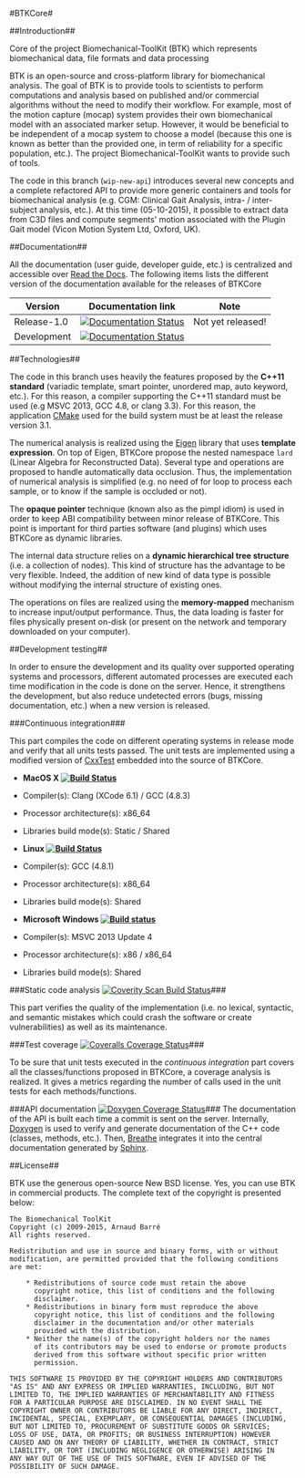 #BTKCore#

##Introduction##

Core of the project Biomechanical-ToolKit (BTK) which represents biomechanical data, file formats and data processing

BTK is an open-source and cross-platform library for biomechanical analysis. The goal of BTK is to provide tools to scientists to perform computations and analysis based on published and/or commercial algorithms without the need to modify their workflow. For example, most of the motion capture (mocap) system provides their own biomechanical model with an associated marker setup. However, it would be beneficial to be independent of a mocap system to choose a model (because this one is known as better than the provided one, in term of reliability for a specific population, etc.). The project Biomechanical-ToolKit wants to provide such of tools.

The code in this branch (`wip-new-api`) introduces several new concepts and a complete refactored API to provide more generic containers and tools for biomechanical analysis (e.g. CGM: Clinical Gait Analysis, intra- / inter- subject analysis, etc.). At this time (05-10-2015), it possible to extract data from C3D files and compute segments' motion associated with the Plugin Gait model (Vicon Motion System Ltd, Oxford, UK).

##Documentation##

All the documentation (user guide, developer guide, etc.) is centralized and accessible over [Read the Docs](https://readthedocs.org/projects/btkdocumentation/). The following items lists the different version of the documentation available for the releases of BTKCore

 Version     | Documentation link | Note
 --- | --- | ---
 Release-1.0 | [![Documentation Status](https://readthedocs.org/projects/btkdocumentation/badge/?version=release-1.0)](https://readthedocs.org/projects/btkdocumentation/?badge=latest) | Not yet released!
 Development | [![Documentation Status](https://readthedocs.org/projects/btkdocumentation/badge/?version=latest)](https://readthedocs.org/projects/btkdocumentation/?badge=latest)

##Technologies##

The code in this branch uses heavily the features proposed by the **C++11 standard** (variadic template, smart pointer, unordered map, auto keyword, etc.). For this reason, a compiler supporting the C++11 standard must be used (e.g MSVC 2013, GCC 4.8, or clang 3.3). For this reason, the application [CMake](http://www.cmake.org) used for the build system must be at least the release version 3.1.

The numerical analysis is realized using the [Eigen](http://eigen.tuxfamily.org) library that uses **template expression**. On top of Eigen, BTKCore propose the nested namespace `lard` (Linear Algebra for Reconstructed Data). Several type and operations are proposed to handle automatically data occlusion. Thus, the implementation of numerical analysis is simplified (e.g. no need of for loop to process each sample, or to know if the sample is occluded or not).

The **opaque pointer** technique (known also as the pimpl idiom) is used in order to keep ABI compatibility between minor release of BTKCore. This point is important for third parties software (and plugins) which uses BTKCore as dynamic libraries.

The internal data structure relies on a **dynamic hierarchical tree structure** (i.e. a collection of nodes). This kind of structure has the advantage to be very flexible. Indeed, the addition of new kind of data type is possible without modifying the internal structure of existing ones.

The operations on files are realized using the **memory-mapped** mechanism to increase input/output performance. Thus, the data loading is faster for files physically present on-disk (or present on the network and temporary downloaded on your computer).

##Development testing##

In order to ensure the development and its quality over supported operating systems and processors, different automated processes are executed each time modification in the code is done on the server. Hence, it strengthens the development, but also reduce undetected errors (bugs, missing documentation, etc.) when a new version is released.

###Continuous integration###

This part compiles the code on different operating systems in release mode and verify that all units tests passed. The unit tests are implemented using a modified version of [CxxTest](http://cxxtest.com) embedded into the source of BTKCore.

 - **MacOS X [![Build Status](https://travis-ci.org/Biomechanical-ToolKit/BTKCore.svg?branch=wip-new-api)](https://travis-ci.org/Biomechanical-ToolKit/BTKCore)**
  - Compiler(s): Clang (XCode 6.1) / GCC (4.8.3)
  - Processor architecture(s): x86_64
  - Libraries build mode(s): Static / Shared

 - **Linux [![Build Status](https://drone.io/github.com/Biomechanical-ToolKit/BTKCore/status.png)](https://drone.io/github.com/Biomechanical-ToolKit/BTKCore/latest)**
  - Compiler(s): GCC (4.8.1)
  - Processor architecture(s): x86_64
  - Libraries build mode(s): Shared

 - **Microsoft Windows [![Build status](https://ci.appveyor.com/api/projects/status/lu8x5pri28fcje3c?svg=true)](https://ci.appveyor.com/project/Alzathar/btkcore)**
  - Compiler(s): MSVC 2013 Update 4
  - Processor architecture(s): x86 / x86_64
  - Libraries build mode(s): Shared

###Static code analysis [![Coverity Scan Build Status](https://scan.coverity.com/projects/5271/badge.svg)](https://scan.coverity.com/projects/5271)###

This part verifies the quality of the implementation (i.e. no lexical, syntactic, and semantic mistakes which could crash the software or create vulnerabilities) as well as its maintenance.

###Test coverage [![Coveralls Coverage Status](https://coveralls.io/repos/Biomechanical-ToolKit/BTKCore/badge.svg?branch=wip-new-api)](https://coveralls.io/r/Biomechanical-ToolKit/BTKCore?branch=wip-new-api)###

To be sure that unit tests executed in the *continuous integration* part covers all the classes/functions proposed in BTKCore, a coverage analysis is realized. It gives a metrics regarding the number of calls used in the unit tests for each methods/functions.

###API documentation [![Doxygen Coverage Status](https://drone.io/github.com/Biomechanical-ToolKit/BTKCore/files/_build/doxy-coverage.svg)](https://drone.io/github.com/Biomechanical-ToolKit/BTKCore/files/_build/doxy-coverage.resume.txt)###
The documentation of the API is built each time a commit is sent on the server. Internally, [Doxygen](http://www.doxygen.org) is used to verify and generate documentation of the C++ code (classes, methods, etc.). Then,  [Breathe](https://github.com/michaeljones/breathe) integrates it into the central documentation generated by [Sphinx](http://sphinx-doc.org).

##License##

BTK use the generous open-source New BSD license. Yes, you can use BTK in commercial products. The complete text of the copyright is presented below:

```
The Biomechanical ToolKit
Copyright (c) 2009-2015, Arnaud Barré
All rights reserved.

Redistribution and use in source and binary forms, with or without
modification, are permitted provided that the following conditions
are met:

    * Redistributions of source code must retain the above
      copyright notice, this list of conditions and the following
      disclaimer.
    * Redistributions in binary form must reproduce the above
      copyright notice, this list of conditions and the following
      disclaimer in the documentation and/or other materials
      provided with the distribution.
    * Neither the name(s) of the copyright holders nor the names
      of its contributors may be used to endorse or promote products
      derived from this software without specific prior written
      permission.

THIS SOFTWARE IS PROVIDED BY THE COPYRIGHT HOLDERS AND CONTRIBUTORS
"AS IS" AND ANY EXPRESS OR IMPLIED WARRANTIES, INCLUDING, BUT NOT
LIMITED TO, THE IMPLIED WARRANTIES OF MERCHANTABILITY AND FITNESS
FOR A PARTICULAR PURPOSE ARE DISCLAIMED. IN NO EVENT SHALL THE
COPYRIGHT OWNER OR CONTRIBUTORS BE LIABLE FOR ANY DIRECT, INDIRECT,
INCIDENTAL, SPECIAL, EXEMPLARY, OR CONSEQUENTIAL DAMAGES (INCLUDING,
BUT NOT LIMITED TO, PROCUREMENT OF SUBSTITUTE GOODS OR SERVICES;
LOSS OF USE, DATA, OR PROFITS; OR BUSINESS INTERRUPTION) HOWEVER
CAUSED AND ON ANY THEORY OF LIABILITY, WHETHER IN CONTRACT, STRICT
LIABILITY, OR TORT (INCLUDING NEGLIGENCE OR OTHERWISE) ARISING IN
ANY WAY OUT OF THE USE OF THIS SOFTWARE, EVEN IF ADVISED OF THE
POSSIBILITY OF SUCH DAMAGE.
```

